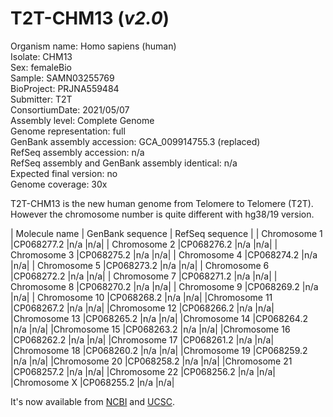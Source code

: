 # T2T-CHM13 (_v2.0_)

Organism name: Homo sapiens (human)  
Isolate: CHM13  
Sex: femaleBio  
Sample: SAMN03255769   
BioProject: PRJNA559484  
Submitter: T2T   
ConsortiumDate: 2021/05/07  
Assembly level: Complete Genome  
Genome representation: full  
GenBank assembly accession: GCA_009914755.3 (replaced)  
RefSeq assembly accession: n/a  
RefSeq assembly and GenBank assembly identical: n/a  
Expected final version: no    
Genome coverage: 30x  

T2T-CHM13 is the new human genome from Telomere to Telomere (T2T). However the chromosome number is quite different with hg38/19 version.  

| Molecule name |	GenBank sequence |	RefSeq sequence | 
| Chromosome 1	|CP068277.2	|n/a	|n/a|
| Chromosome 2	|CP068276.2	|n/a	|n/a|
| Chromosome 3	|CP068275.2	|n/a	|n/a|
| Chromosome 4	|CP068274.2	|n/a	|n/a|
| Chromosome 5	|CP068273.2	|n/a	|n/a|
| Chromosome 6	|CP068272.2	|n/a	|n/a|
| Chromosome 7	|CP068271.2	|n/a	|n/a|
| Chromosome 8	|CP068270.2	|n/a	|n/a|
| Chromosome 9	|CP068269.2	|n/a	|n/a|
| Chromosome 10	|CP068268.2	|n/a	|n/a|
|Chromosome 11	|CP068267.2	|n/a	|n/a|
|Chromosome 12	|CP068266.2	|n/a	|n/a|
|Chromosome 13	|CP068265.2	|n/a	|n/a|
|Chromosome 14	|CP068264.2	|n/a	|n/a|
|Chromosome 15	|CP068263.2	|n/a	|n/a|
|Chromosome 16	|CP068262.2	|n/a	|n/a|
|Chromosome 17	|CP068261.2	|n/a	|n/a|
|Chromosome 18	|CP068260.2	|n/a	|n/a|
|Chromosome 19	|CP068259.2	|n/a	|n/a|
|Chromosome 20	|CP068258.2	|n/a	|n/a|
|Chromosome 21	|CP068257.2	|n/a	|n/a|
|Chromosome 22	|CP068256.2	|n/a	|n/a|
|Chromosome X	|CP068255.2	|n/a	|n/a|

  
It's now available from [NCBI](https://www.ncbi.nlm.nih.gov/assembly/GCA_009914755.4) and [UCSC](https://genome.ucsc.edu/cgi-bin/hgTracks?hubUrl=https://hgdownload.soe.ucsc.edu/hubs/GCA/009/914/755/GCA_009914755.4/hub.txt&genome=GCA_009914755.4).
